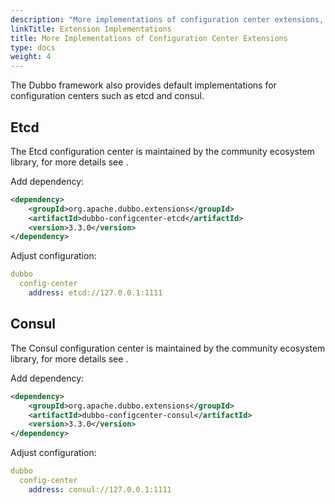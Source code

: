 ```yaml
---
description: "More implementations of configuration center extensions, including etcd, consul, etc."
linkTitle: Extension Implementations
title: More Implementations of Configuration Center Extensions
type: docs
weight: 4
---
```


The Dubbo framework also provides default implementations for configuration centers such as etcd and consul.

## Etcd

The Etcd configuration center is maintained by the community ecosystem library, for more details see [](https://github.com/apache/dubbo-spi-extensions/tree/master/dubbo-configcenter-extensions/dubbo-configcenter-etcd).

Add dependency:

```xml
<dependency>
    <groupId>org.apache.dubbo.extensions</groupId>
    <artifactId>dubbo-configcenter-etcd</artifactId>
    <version>3.3.0</version>
</dependency>
```

Adjust configuration:

```yaml
dubbo
  config-center
    address: etcd://127.0.0.1:1111
```


## Consul

The Consul configuration center is maintained by the community ecosystem library, for more details see [](https://github.com/apache/dubbo-spi-extensions/tree/master/dubbo-configcenter-extensions/dubbo-configcenter-consul).

Add dependency:

```xml
<dependency>
    <groupId>org.apache.dubbo.extensions</groupId>
    <artifactId>dubbo-configcenter-consul</artifactId>
    <version>3.3.0</version>
</dependency>
```

Adjust configuration:

```yaml
dubbo
  config-center
    address: consul://127.0.0.1:1111
```
